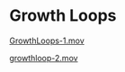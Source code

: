 # Growth Loops

[GrowthLoops-1.mov](Growth%20Loops%20159a6b9532de4dca9e52e8aa91cf2240/GrowthLoops-1.mov)

[growthloop-2.mov](Growth%20Loops%20159a6b9532de4dca9e52e8aa91cf2240/growthloop-2.mov)